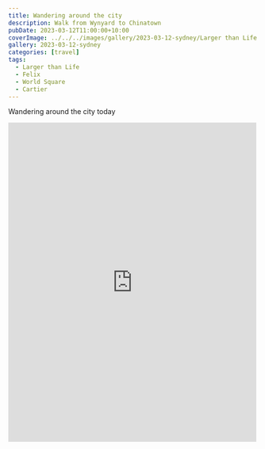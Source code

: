 ```yaml
---
title: Wandering around the city
description: Walk from Wynyard to Chinatown
pubDate: 2023-03-12T11:00:00+10:00
coverImage: ../../../images/gallery/2023-03-12-sydney/Larger than Life (8).jpeg
gallery: 2023-03-12-sydney
categories: [travel]
tags:
  - Larger than Life
  - Felix
  - World Square
  - Cartier
---
```


Wandering around the city today

<iframe src="https://www.facebook.com/plugins/post.php?href=https%3A%2F%2Fwww.facebook.com%2Fchris1.tham%2Fposts%2Fpfbid0343Gb8EXjem46363dEeh2ZHq3QmpGqsDvaXRvMi9RuKawTqTKhNM4aGnamEcKinL9l&show_text=true&width=500" width="500" height="645" style="border:none;overflow:hidden" scrolling="no" frameborder="0" allowfullscreen="true" allow="autoplay; clipboard-write; encrypted-media; picture-in-picture; web-share"></iframe>
